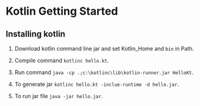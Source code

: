 # Kotlin Getting Started

## Installing kotlin

1. Download kotlin command line jar and set Kotlin_Home and `bin` in Path.

1. Compile command `kotlinc hello.kt`.

1. Run command `java -cp .;c:\kotlinc\lib\kotlin-runner.jar HelloKt`.

1. To generate jar `kotlinc hello.kt -inclue-runtime -d hello.jar`.

1. To run jar file `java -jar hello.jar`.
